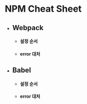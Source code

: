 # NPM Cheat Sheet

- ## Webpack
    - #### 설정 순서
    - #### error 대처
- ## Babel
    - #### 설정 순서
    - #### error 대처